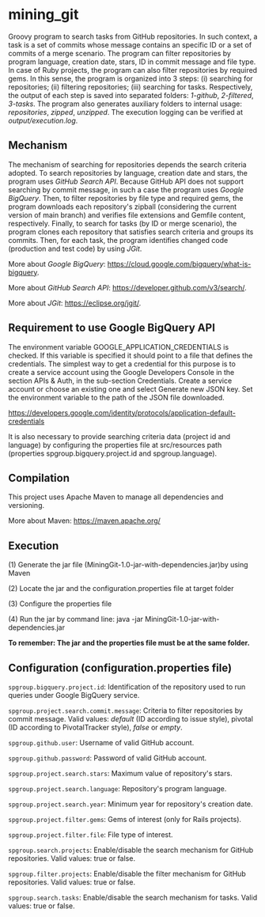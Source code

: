 mining_git
==========

Groovy program to search tasks from GitHub repositories. In such context, a task is a set of commits whose message contains an specific ID or
a set of commits of a merge scenario. The program can filter repositories by program language, creation date, stars, ID in commit message and file type.
In case of Ruby projects, the program can also filter repositories by required gems.
In this sense, the program is organized into 3 steps: (i) searching for repositories; (ii) filtering repositories; (iii) searching for tasks.
Respectively, the output of each step is saved into separated folders: _1-github_, _2-filtered_, _3-tasks_.
The program also generates auxiliary folders to internal usage: _repositories_, _zipped_, _unzipped_.
The execution logging can be verified at _output/execution.log_.

Mechanism
-
The mechanism of searching for repositories depends the search criteria adopted.
To search repositories by language, creation date and stars, the program uses _GitHub Search API_.
Because GitHub API does not support searching by commit message, in such a case the program uses _Google BigQuery_.
Then, to filter repositories by file type and required gems, the program downloads each repository's zipball 
(considering the current version of main branch) and verifies file extensions and Gemfile content, respectively.
Finally, to search for tasks (by ID or merge scenario), the program clones each repository that satisfies search criteria and groups its commits. 
Then, for each task, the program identifies changed code (production and test code) by using _JGit_. 

More about _Google BigQuery_: https://cloud.google.com/bigquery/what-is-bigquery.

More about _GitHub Search API_: https://developer.github.com/v3/search/.

More about _JGit_: https://eclipse.org/jgit/.

Requirement to use Google BigQuery API
-
The environment variable GOOGLE_APPLICATION_CREDENTIALS is checked. If this variable is specified it should point to a file that defines the credentials. The simplest way to get a credential for this purpose is to create a service account using the Google Developers Console in the section APIs & Auth, in the sub-section Credentials. Create a service account or choose an existing one and select Generate new JSON key. Set the environment variable to the path of the JSON file downloaded.

https://developers.google.com/identity/protocols/application-default-credentials

It is also necessary to provide searching criteria data (project id and language) by configuring the properties file at src/resources path (properties spgroup.bigquery.project.id and spgroup.language). 

Compilation
-
This project uses Apache Maven to manage all dependencies and versioning. 

More about Maven: https://maven.apache.org/

Execution
-
(1) Generate the jar file (MiningGit-1.0-jar-with-dependencies.jar)by using Maven

(2) Locate the jar and the configuration.properties file at target folder

(3) Configure the properties file

(4) Run the jar by command line: java -jar MiningGit-1.0-jar-with-dependencies.jar


**To remember: The jar and the properties file must be at the same folder.**

Configuration (configuration.properties file)
-
`spgroup.bigquery.project.id`: Identification of the repository used to run queries under Google BigQuery service.

`spgroup.project.search.commit.message`: Criteria to filter repositories by commit message.
Valid values: _default_ (ID according to issue style), pivotal (ID according to PivotalTracker style), _false_ or _empty_.

`spgroup.github.user`: Username of valid GitHub account.

`spgroup.github.password`: Password of valid GitHub account.

`spgroup.project.search.stars`: Maximum value of repository's stars.

`spgroup.project.search.language`: Repository's program language.

`spgroup.project.search.year`: Minimum year for repository's creation date.

`spgroup.project.filter.gems`: Gems of interest (only for Rails projects).

`spgroup.project.filter.file`: File type of interest. 

`spgroup.search.projects`: Enable/disable the search mechanism for GitHub repositories. Valid values: true or false.

`spgroup.filter.projects`: Enable/disable the filter mechanism for GitHub repositories. Valid values: true or false.

`spgroup.search.tasks`: Enable/disable the search mechanism for tasks. Valid values: true or false.